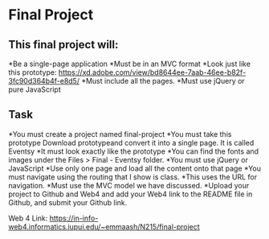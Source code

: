 # Final Project

## This final project will:

*Be a single-page application
*Must be in an MVC format
*Look just like this prototype: https://xd.adobe.com/view/bd8644ee-7aab-46ee-b82f-3fc90d364b4f-e8d5/
*Must include all the pages.
\*Must use jQuery or pure JavaScript

## Task

*You must create a project named final-project
*You must take this prototype Download prototypeand convert it into a single page. It is called Eventsy
*It must look exactly like the prototype
*You can find the fonts and images under the Files > Final - Eventsy folder.
*You must use jQuery or JavaScript
*Use only one page and load all the content onto that page
*You must navigate using the routing that I show is class. *This uses the URL for navigation.
*Must use the MVC model we have discussed.
*Upload your project to Github and Web4 and add your Web4 link to the README file in Github, and submit your Github link.

Web 4 Link: https://in-info-web4.informatics.iupui.edu/~emmaash/N215/final-project
